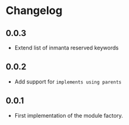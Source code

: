 # Changelog

## 0.0.3

 - Extend list of inmanta reserved keywords

## 0.0.2

 - Add support for `implements using parents`

## 0.0.1

 - First implementation of the module factory.
